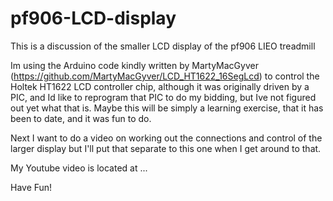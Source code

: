 # pf906-LCD-display
This is a discussion of the smaller LCD display of the pf906 LIEO treadmill

Im using the Arduino code kindly written by MartyMacGyver (https://github.com/MartyMacGyver/LCD_HT1622_16SegLcd) to control the Holtek HT1622 LCD controller chip, although it was originally driven by a PIC, and Id like to reprogram that PIC to do my bidding, but Ive not figured out yet what that is.  Maybe this will be simply a learning exercise, that it has been to date, and it was fun to do.

Next I want to do a video on working out the connections and control of the larger display but I'll put that separate to this one when I get around to that.

My Youtube video is located at ...

Have Fun!
